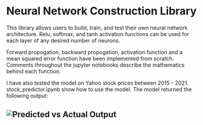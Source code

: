 # Neural Network Construction Library

This library allows users to build, train, and test their own neural network architecture.
Relu, softmax, and tanh activation functions can be used for each layer of any desired number of neurons.

Forward propogation, backward propogation, activation function and a mean squared error function have been implemented from scratch.
Comments throughout the jupyter notebooks describe the mathematics behind each function.


I have also tested the model on Yahoo stock prices between 2015 - 2021.
stock_predictor.ipynb show how to use the model.
The model returned the following output:
## ![Predicted vs Actual Output](https://github.com/user-attachments/assets/43de3822-2f52-4fbb-9457-f9cc403f494f)
